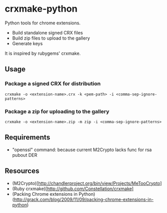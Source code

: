 # crxmake-python

Python tools for chrome extensions.

* Build standalone signed CRX files
* Build zip files to upload to the gallery
* Generate keys

It is inspired by rubygems' crxmake.

## Usage
    
### Package a signed CRX for distribution

    crxmake -o <extension-name>.crx -k <pem-path> -i <comma-sep-ignore-patterns>

### Package a zip for uploading to the gallery

    crxmake -o <extension-name>.zip -m zip -i <comma-sep-ignore-patterns>
    
## Requirements

* "openssl" command: because current M2Crypto lacks func for rsa pubout DER

## Resources

* (M2Crypto)[http://chandlerproject.org/bin/view/Projects/MeTooCrypto]
* (Ruby crxmake)[http://github.com/Constellation/crxmake]
* (Packing Chrome extensions in Python)(http://grack.com/blog/2009/11/09/packing-chrome-extensions-in-python)